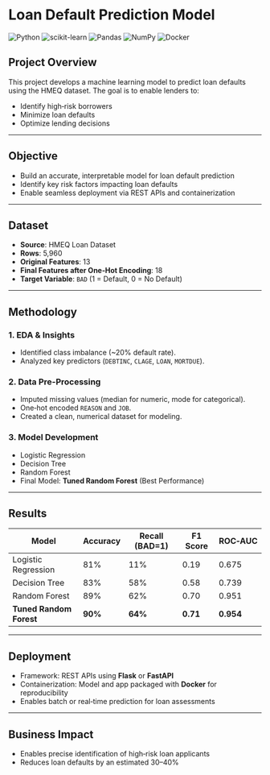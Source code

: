 # Loan Default Prediction Model

![Python](https://img.shields.io/badge/Python-3.10-blue.svg) ![scikit-learn](https://img.shields.io/badge/scikit--learn-1.3.2-orange.svg) ![Pandas](https://img.shields.io/badge/Pandas-2.1.1-yellow.svg) ![NumPy](https://img.shields.io/badge/NumPy-1.26.2-lightgreen.svg) ![Docker](https://img.shields.io/badge/Docker-Containerization-2496ED.svg)

## Project Overview
This project develops a machine learning model to predict loan defaults using the HMEQ dataset. The goal is to enable lenders to:
- Identify high‑risk borrowers
- Minimize loan defaults
- Optimize lending decisions

---

## Objective
- Build an accurate, interpretable model for loan default prediction
- Identify key risk factors impacting loan defaults
- Enable seamless deployment via REST APIs and containerization

---

## Dataset
- **Source**: HMEQ Loan Dataset
- **Rows**: 5,960
- **Original Features**: 13
- **Final Features after One‑Hot Encoding**: 18
- **Target Variable**: `BAD` (1 = Default, 0 = No Default)

---

## Methodology
### 1. EDA & Insights
- Identified class imbalance (~20% default rate).
- Analyzed key predictors (`DEBTINC`, `CLAGE`, `LOAN`, `MORTDUE`).

### 2. Data Pre-Processing
- Imputed missing values (median for numeric, mode for categorical).
- One‑hot encoded `REASON` and `JOB`.
- Created a clean, numerical dataset for modeling.

### 3. Model Development
- Logistic Regression
- Decision Tree
- Random Forest
- Final Model: **Tuned Random Forest** (Best Performance)

---

## Results
| Model                | Accuracy | Recall (BAD=1) | F1 Score | ROC‑AUC |
|----------------------|----------|----------------|----------|---------|
| Logistic Regression  | 81%      | 11%            | 0.19     | 0.675   |
| Decision Tree        | 83%      | 58%            | 0.58     | 0.739   |
| Random Forest        | 89%      | 62%            | 0.70     | 0.951   |
| **Tuned Random Forest** | **90%**  | **64%**        | **0.71** | **0.954** |

---

## Deployment
- Framework: REST APIs using **Flask** or **FastAPI**
- Containerization: Model and app packaged with **Docker** for reproducibility
- Enables batch or real‑time prediction for loan assessments

---

## Business Impact
- Enables precise identification of high‑risk loan applicants
- Reduces loan defaults by an estimated 30–40%
  








